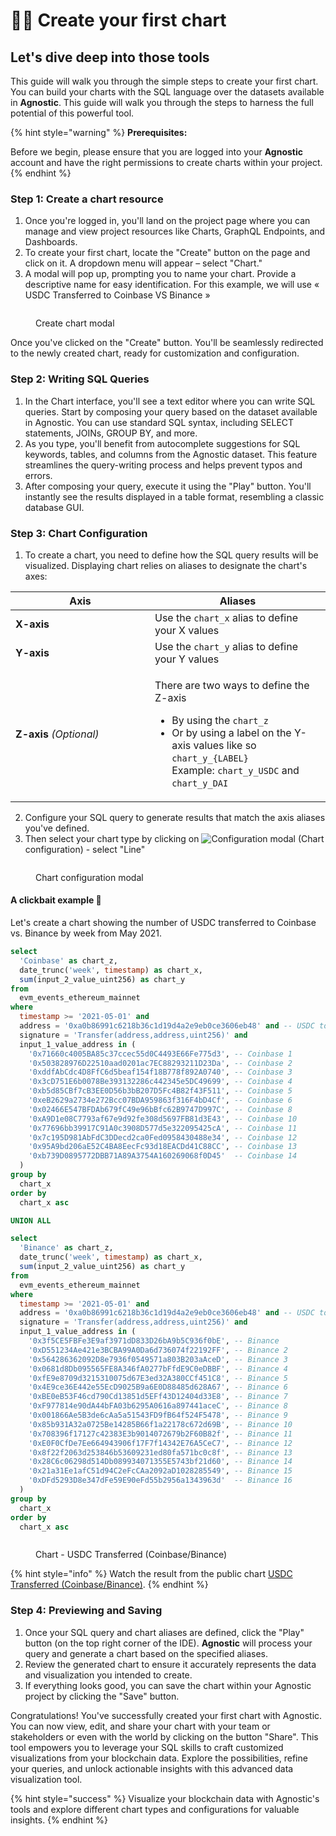 # 👨‍🔬 Create your first chart

## Let's dive deep into those tools

This guide will walk you through the simple steps to create your first chart. You can build your charts with the SQL language over the datasets available in **Agnostic**. This guide will walk you through the steps to harness the full potential of this powerful tool.

{% hint style="warning" %}
**Prerequisites:**&#x20;

Before we begin, please ensure that you are logged into your **Agnostic** account and have the right permissions to create charts within your project.
{% endhint %}

### Step 1: Create a chart resource

1. Once you're logged in, you'll land on the project page where you can manage and view project resources like Charts, GraphQL Endpoints, and Dashboards.
2. To create your first chart, locate the "Create" button on the page and click on it. A dropdown menu will appear – select "Chart."
3. A modal will pop up, prompting you to name your chart. Provide a descriptive name for easy identification. For this example, we will use « USDC Transferred to Coinbase VS Binance »

<figure><img src="../../.gitbook/assets/Create Chart modal.png" alt=""><figcaption><p>Create chart modal</p></figcaption></figure>

Once you've clicked on the "Create" button. You'll be seamlessly redirected to the newly created chart, ready for customization and configuration.

### Step 2: Writing SQL Queries

1. In the Chart interface, you'll see a text editor where you can write SQL queries. Start by composing your query based on the dataset available in Agnostic. You can use standard SQL syntax, including SELECT statements, JOINs, GROUP BY, and more.
2. As you type, you'll benefit from autocomplete suggestions for SQL keywords, tables, and columns from the Agnostic dataset. This feature streamlines the query-writing process and helps prevent typos and errors.
3. After composing your query, execute it using the "Play" button. You'll instantly see the results displayed in a table format, resembling a classic database GUI.

### Step 3: Chart Configuration

1. To create a chart, you need to define how the SQL query results will be visualized. Displaying chart relies on aliases to designate the chart's axes:

<table><thead><tr><th width="207">Axis</th><th>Aliases</th></tr></thead><tbody><tr><td><strong>X-axis</strong></td><td>Use the <code>chart_x</code> alias to define your X values</td></tr><tr><td><strong>Y-axis</strong></td><td>Use the <code>chart_y</code> alias to define your Y values</td></tr><tr><td><strong>Z-axis</strong> <em>(Optional)</em></td><td><p>There are two ways to define the Z-axis</p><ul><li>By using the <code>chart_z</code></li><li>Or by using a label on the Y-axis values like so <code>chart_y_{LABEL}</code><br>Example: <code>chart_y_USDC</code> and <code>chart_y_DAI</code> </li></ul></td></tr></tbody></table>

2. Configure your SQL query to generate results that match the axis aliases you've defined.
3. Then select your chart type by clicking on  <img src="../../.gitbook/assets/sliders-horizontal (1).png" alt="Configuration modal" data-size="original"> (Chart configuration) - select "Line"

<figure><img src="../../.gitbook/assets/Chart configuration modal.png" alt=""><figcaption><p>Chart configuration modal</p></figcaption></figure>

#### A clickbait example 👀

Let's create a chart showing the number of USDC transferred to Coinbase vs. Binance by week from May 2021.

```sql
select
  'Coinbase' as chart_z,
  date_trunc('week', timestamp) as chart_x,
  sum(input_2_value_uint256) as chart_y
from 
  evm_events_ethereum_mainnet
where
  timestamp >= '2021-05-01' and
  address = '0xa0b86991c6218b36c1d19d4a2e9eb0ce3606eb48' and -- USDC token Address
  signature = 'Transfer(address,address,uint256)' and 
  input_1_value_address in (
  	'0x71660c4005BA85c37ccec55d0C4493E66Fe775d3', -- Coinbase 1
  	'0x503828976D22510aad0201ac7EC88293211D23Da', -- Coinbase 2
  	'0xddfAbCdc4D8FfC6d5beaf154f18B778f892A0740', -- Coinbase 3
  	'0x3cD751E6b0078Be393132286c442345e5DC49699', -- Coinbase 4
  	'0xb5d85CBf7cB3EE0D56b3bB207D5Fc4B82f43F511', -- Coinbase 5
  	'0xeB2629a2734e272Bcc07BDA959863f316F4bD4Cf', -- Coinbase 6
  	'0x02466E547BFDAb679fC49e96bBfc62B9747D997C', -- Coinbase 8
  	'0xA9D1e08C7793af67e9d92fe308d5697FB81d3E43', -- Coinbase 10
  	'0x77696bb39917C91A0c3908D577d5e322095425cA', -- Coinbase 11
  	'0x7c195D981AbFdC3DDecd2ca0Fed0958430488e34', -- Coinbase 12
  	'0x95A9bd206aE52C4BA8EecFc93d18EACDd41C88CC', -- Coinbase 13
  	'0xb739D0895772DBB71A89A3754A160269068f0D45'  -- Coinbase 14
  ) 
group by
  chart_x
order by
  chart_x asc

UNION ALL

select
  'Binance' as chart_z,
  date_trunc('week', timestamp) as chart_x,
  sum(input_2_value_uint256) as chart_y
from 
  evm_events_ethereum_mainnet
where
  timestamp >= '2021-05-01' and
  address = '0xa0b86991c6218b36c1d19d4a2e9eb0ce3606eb48' and -- USDC token Address
  signature = 'Transfer(address,address,uint256)' and 
  input_1_value_address in (
  	'0x3f5CE5FBFe3E9af3971dD833D26bA9b5C936f0bE', -- Binance
  	'0xD551234Ae421e3BCBA99A0Da6d736074f22192FF', -- Binance 2
  	'0x564286362092D8e7936f0549571a803B203aAceD', -- Binance 3
  	'0x0681d8Db095565FE8A346fA0277bFfdE9C0eDBBF', -- Binance 4
  	'0xfE9e8709d3215310075d67E3ed32A380CCf451C8', -- Binance 5
  	'0x4E9ce36E442e55EcD9025B9a6E0D88485d628A67', -- Binance 6
  	'0xBE0eB53F46cd790Cd13851d5EFf43D12404d33E8', -- Binance 7
  	'0xF977814e90dA44bFA03b6295A0616a897441aceC', -- Binance 8
  	'0x001866Ae5B3de6cAa5a51543FD9fB64f524F5478', -- Binance 9
  	'0x85b931A32a0725Be14285B66f1a22178c672d69B', -- Binance 10
  	'0x708396f17127c42383E3b9014072679b2F60B82f', -- Binance 11
  	'0xE0F0CfDe7Ee664943906f17F7f14342E76A5CeC7', -- Binance 12
  	'0x8f22f2063d253846b53609231ed80fa571bc0c8f', -- Binance 13
  	'0x28C6c06298d514Db089934071355E5743bf21d60', -- Binance 14
  	'0x21a31Ee1afC51d94C2eFcCAa2092aD1028285549', -- Binance 15
  	'0xDFd5293D8e347dFe59E90eFd55b2956a1343963d'  -- Binance 16
  )
group by
  chart_x
order by
  chart_x asc
```

<figure><img src="../../.gitbook/assets/USDC Tranferred (CoinbaseBinance).png" alt=""><figcaption><p>Chart - USDC Transferred (Coinbase/Binance)</p></figcaption></figure>

{% hint style="info" %}
Watch the result from the public chart [USDC Transferred (Coinbase/Binance)](https://app.agnostic.engineering/s/c/7yxFnTYgnAT).
{% endhint %}



### Step 4: Previewing and Saving

1. Once your SQL query and chart aliases are defined, click the "Play" button (on the top right corner of the IDE). **Agnostic** will process your query and generate a chart based on the specified aliases.
2. Review the generated chart to ensure it accurately represents the data and visualization you intended to create.
3. If everything looks good, you can save the chart within your Agnostic project by clicking the "Save" button.



Congratulations! You've successfully created your first chart with Agnostic. You can now view, edit, and share your chart with your team or stakeholders or even with the world by clicking on the button "Share". This tool empowers you to leverage your SQL skills to craft customized visualizations from your blockchain data. Explore the possibilities, refine your queries, and unlock actionable insights with this advanced data visualization tool.



{% hint style="success" %}
Visualize your blockchain data with Agnostic's tools and explore different chart types and configurations for valuable insights.
{% endhint %}

